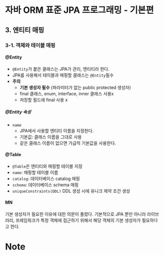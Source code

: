 # 자바 ORM 표준 JPA 프로그래밍 - 기본편

## 3. 엔티티 매핑

### 3-1. 객체와 테이블 매핑

#### @Entity

* `@Entity`가 붙은 클래스는 JPA가 관리, 엔티티라 한다.
* JPA를 사용해서 테이블과 매핑할 클래스는 `@Entity`필수
* **주의**
    * **기본 생성자 필수** (파라미터가 없는 public protected 생성자)
    * final 클래스, enum, interface, inner 클래스 사용x
    * 저장할 필드에 final 사용 x

##### @Entity 속성

* `name`
    * JPA에서 사용할 엔티티 이름을 지정한다.
    * 기본값: 클래스 이름을 그대로 사용
    * 같은 클래스 이름이 없으면 가급적 기본값을 사용한다.

#### @Table

* `@Table`은 엔티티와 매핑할 테이블 지정
* `name`: 매핑할 테이블 이름
* `catalog`: 데이터베이스 catalog 매핑
* `schema`: 데이터베이스 schema 매핑
* `uniqueConstraints(DDL)` DDL 생성 시에 유니크 제약 조건 생성

#### MN

기본 생성자가 필요한 이유에 대한 의문이 풀렸다. 기본적으로 JPA 뿐만 아니라 라이브러리, 프레임워크가 특정 객체에 접근하기 위해서 해당 객체의 기본 생성자가 필요하다고 한다.

# Note